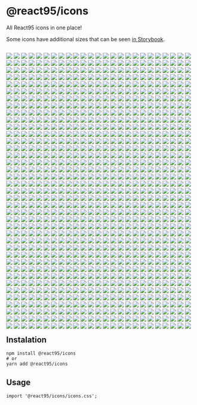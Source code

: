 # @react95/icons

All React95 icons in one place!

Some icons have additional sizes that can be seen [in Storybook](https://react95.github.io/React95/?path=/story/icon--all).

<p style="float: left;">
	<img src="src/icons/access_110.ico"/>
	<img src="src/icons/access_218.ico"/>
	<img src="src/icons/access_219.ico"/>
	<img src="src/icons/access_220.ico"/>
	<img src="src/icons/access_221.ico"/>
	<img src="src/icons/access_222.ico"/>
	<img src="src/icons/access_223.ico"/>
	<img src="src/icons/access_224.ico"/>
	<img src="src/icons/access_225.ico"/>
	<img src="src/icons/access_226.ico"/>
	<img src="src/icons/access_227.ico"/>
	<img src="src/icons/access_228.ico"/>
	<img src="src/icons/access_229.ico"/>
	<img src="src/icons/access_230.ico"/>
	<img src="src/icons/accessibility.ico"/>
	<img src="src/icons/actmovie_303.ico"/>
	<img src="src/icons/addrbook.ico"/>
	<img src="src/icons/amovie_2.ico"/>
	<img src="src/icons/appwiz_1500.ico"/>
	<img src="src/icons/appwiz_1501.ico"/>
	<img src="src/icons/appwiz_1502.ico"/>
	<img src="src/icons/appwiz_1503.ico"/>
	<img src="src/icons/arrow_left.ico"/>
	<img src="src/icons/arrow_right.ico"/>
	<img src="src/icons/attach.ico"/>
	<img src="src/icons/awfext32_6049.ico"/>
	<img src="src/icons/awfext32_6050.ico"/>
	<img src="src/icons/awfext32_6051.ico"/>
	<img src="src/icons/awfext32_6052.ico"/>
	<img src="src/icons/awfext32_6053.ico"/>
	<img src="src/icons/awfxcg32_1301.ico"/>
	<img src="src/icons/awfxcg32_1302.ico"/>
	<img src="src/icons/awfxcg32_1303.ico"/>
	<img src="src/icons/awfxcg32_1304.ico"/>
	<img src="src/icons/awfxcg32_1305.ico"/>
	<img src="src/icons/awfxex32_109.ico"/>
	<img src="src/icons/awfxex32_113.ico"/>
	<img src="src/icons/awfxex32_114.ico"/>
	<img src="src/icons/awfxex32_115.ico"/>
	<img src="src/icons/awfxex32_116.ico"/>
	<img src="src/icons/awfxex32_117.ico"/>
	<img src="src/icons/awfxex32_118.ico"/>
	<img src="src/icons/awfxex32_119.ico"/>
	<img src="src/icons/awfxex32_120.ico"/>
	<img src="src/icons/awfxex32_121.ico"/>
	<img src="src/icons/awfxex32_awfxex.ico"/>
	<img src="src/icons/awfxex32_info.ico"/>
	<img src="src/icons/awschd32_400.ico"/>
	<img src="src/icons/awschd32_401.ico"/>
	<img src="src/icons/awschd32_402.ico"/>
	<img src="src/icons/awsnto32_49.ico"/>
	<img src="src/icons/awsnto32_50.ico"/>
	<img src="src/icons/back.ico"/>
	<img src="src/icons/bat_exec_2.ico"/>
	<img src="src/icons/bat_exec.ico"/>
	<img src="src/icons/bat_wait.ico"/>
	<img src="src/icons/bat.ico"/>
	<img src="src/icons/bill_add.ico"/>
	<img src="src/icons/binoc.ico"/>
	<img src="src/icons/blank_screen_100.ico"/>
	<img src="src/icons/bold.ico"/>
	<img src="src/icons/bookmark.ico"/>
	<img src="src/icons/brush.ico"/>
	<img src="src/icons/bulb.ico"/>
	<img src="src/icons/cachevu_100.ico"/>
	<img src="src/icons/calc_sc.ico"/>
	<img src="src/icons/calculator.ico"/>
	<img src="src/icons/camera.ico"/>
	<img src="src/icons/ccapi_104.ico"/>
	<img src="src/icons/ccapi_105.ico"/>
	<img src="src/icons/ccapi_106.ico"/>
	<img src="src/icons/cd_exe.ico"/>
	<img src="src/icons/cd_music.ico"/>
	<img src="src/icons/cd_search.ico"/>
	<img src="src/icons/cdplayer_107.ico"/>
	<img src="src/icons/cdplayer_110.ico"/>
	<img src="src/icons/cdplayer_114.ico"/>
	<img src="src/icons/centre.ico"/>
	<img src="src/icons/charmap_1.ico"/>
	<img src="src/icons/chatshow_3000.ico"/>
	<img src="src/icons/circle.ico"/>
	<img src="src/icons/close.ico"/>
	<img src="src/icons/columns.ico"/>
	<img src="src/icons/comctl32_150.ico"/>
	<img src="src/icons/comdlg32_528.ico"/>
	<img src="src/icons/comdlg32_529.ico"/>
	<img src="src/icons/comdlg32_530.ico"/>
	<img src="src/icons/comdlg32_531.ico"/>
	<img src="src/icons/comdlg32_532.ico"/>
	<img src="src/icons/comdlg32_533.ico"/>
	<img src="src/icons/comdlg32_534.ico"/>
	<img src="src/icons/comdlg32_535.ico"/>
	<img src="src/icons/comdlg32_536.ico"/>
	<img src="src/icons/comdlg32_537.ico"/>
	<img src="src/icons/comdlg32_538.ico"/>
	<img src="src/icons/comdlg32_539.ico"/>
	<img src="src/icons/computer_2.ico"/>
	<img src="src/icons/computer_3.ico"/>
	<img src="src/icons/computer_4.ico"/>
	<img src="src/icons/computer_5.ico"/>
	<img src="src/icons/computer_find.ico"/>
	<img src="src/icons/computer.ico"/>
	<img src="src/icons/confcp_102.ico"/>
	<img src="src/icons/confcp_107.ico"/>
	<img src="src/icons/confcp_108.ico"/>
	<img src="src/icons/confcp_109.ico"/>
	<img src="src/icons/confcp_116.ico"/>
	<img src="src/icons/confcp_118.ico"/>
	<img src="src/icons/confcp_120.ico"/>
	<img src="src/icons/confcp_1100.ico"/>
	<img src="src/icons/conflnk_102.ico"/>
	<img src="src/icons/conflnk_103.ico"/>
	<img src="src/icons/controls_3000.ico"/>
	<img src="src/icons/copy.ico"/>
	<img src="src/icons/coreui_3000.ico"/>
	<img src="src/icons/curves_and_colors_100.ico"/>
	<img src="src/icons/cut.ico"/>
	<img src="src/icons/d3_flower_box_100.ico"/>
	<img src="src/icons/d3_flying_objects_id_app.ico"/>
	<img src="src/icons/d3_maze_100.ico"/>
	<img src="src/icons/d3_pipes_id_app.ico"/>
	<img src="src/icons/d3_text_100.ico"/>
	<img src="src/icons/data16.ico"/>
	<img src="src/icons/date.ico"/>
	<img src="src/icons/defrag_1.ico"/>
	<img src="src/icons/defrag_2.ico"/>
	<img src="src/icons/defrag_3.ico"/>
	<img src="src/icons/defrag_4.ico"/>
	<img src="src/icons/defrag_5.ico"/>
	<img src="src/icons/defrag_6.ico"/>
	<img src="src/icons/defrag_7.ico"/>
	<img src="src/icons/defrag_8.ico"/>
	<img src="src/icons/defrag_9.ico"/>
	<img src="src/icons/defrag.ico"/>
	<img src="src/icons/delete.ico"/>
	<img src="src/icons/desk_100.ico"/>
	<img src="src/icons/desktop.ico"/>
	<img src="src/icons/detlicon.ico"/>
	<img src="src/icons/dial.ico"/>
	<img src="src/icons/dialer_1.ico"/>
	<img src="src/icons/dialer_2.ico"/>
	<img src="src/icons/dialmon_200.ico"/>
	<img src="src/icons/directcc_1001.ico"/>
	<img src="src/icons/directcc_1002.ico"/>
	<img src="src/icons/directcc_1003.ico"/>
	<img src="src/icons/directcc_1004.ico"/>
	<img src="src/icons/directcc_1005.ico"/>
	<img src="src/icons/directcc_directcc.ico"/>
	<img src="src/icons/diskcopy_1.ico"/>
	<img src="src/icons/doc_gris.ico"/>
	<img src="src/icons/doc.ico"/>
	<img src="src/icons/download.ico"/>
	<img src="src/icons/dpmodemx_701.ico"/>
	<img src="src/icons/drvspace_1.ico"/>
	<img src="src/icons/drvspace_2.ico"/>
	<img src="src/icons/drvspace_3.ico"/>
	<img src="src/icons/drvspace_4.ico"/>
	<img src="src/icons/drvspace_5.ico"/>
	<img src="src/icons/drvspace_6.ico"/>
	<img src="src/icons/drvspace_7.ico"/>
	<img src="src/icons/drvspace_8.ico"/>
	<img src="src/icons/earth.ico"/>
	<img src="src/icons/explore.ico"/>
	<img src="src/icons/explorer_100.ico"/>
	<img src="src/icons/explorer_101.ico"/>
	<img src="src/icons/explorer_102.ico"/>
	<img src="src/icons/explorer_103.ico"/>
	<img src="src/icons/explorer_104.ico"/>
	<img src="src/icons/explorer_105.ico"/>
	<img src="src/icons/explorer_107.ico"/>
	<img src="src/icons/explorer_108.ico"/>
	<img src="src/icons/expostrt_128.ico"/>
	<img src="src/icons/fave.ico"/>
	<img src="src/icons/fax_warning.ico"/>
	<img src="src/icons/fax.ico"/>
	<img src="src/icons/faxcover_2.ico"/>
	<img src="src/icons/faxcover_3.ico"/>
	<img src="src/icons/faxcover_108.ico"/>
	<img src="src/icons/faxcover_140.ico"/>
	<img src="src/icons/file_corrupted.ico"/>
	<img src="src/icons/file_delete.ico"/>
	<img src="src/icons/file_find.ico"/>
	<img src="src/icons/file_find2.ico"/>
	<img src="src/icons/file_find3.ico"/>
	<img src="src/icons/file_font_2.ico"/>
	<img src="src/icons/file_font.ico"/>
	<img src="src/icons/file_icons.ico"/>
	<img src="src/icons/file_pen.ico"/>
	<img src="src/icons/file_pencil.ico"/>
	<img src="src/icons/file_pick.ico"/>
	<img src="src/icons/file_pin.ico"/>
	<img src="src/icons/file_settings.ico"/>
	<img src="src/icons/file_text_settings.ico"/>
	<img src="src/icons/file_text.ico"/>
	<img src="src/icons/file_transfer.ico"/>
	<img src="src/icons/files.ico"/>
	<img src="src/icons/filexfer_128.ico"/>
	<img src="src/icons/filexfer_129.ico"/>
	<img src="src/icons/filexfer_130.ico"/>
	<img src="src/icons/find_arr.ico"/>
	<img src="src/icons/find_dc2.ico"/>
	<img src="src/icons/find_doc.ico"/>
	<img src="src/icons/flying_through_space_100.ico"/>
	<img src="src/icons/flying_windows_100.ico"/>
	<img src="src/icons/fm20enu_5.ico"/>
	<img src="src/icons/folder_exe.ico"/>
	<img src="src/icons/folder_exe2.ico"/>
	<img src="src/icons/folder_file.ico"/>
	<img src="src/icons/folder_font.ico"/>
	<img src="src/icons/folder_open.ico"/>
	<img src="src/icons/folder_print.ico"/>
	<img src="src/icons/folder_rename.ico"/>
	<img src="src/icons/folder_settings_2.ico"/>
	<img src="src/icons/folder_settings.ico"/>
	<img src="src/icons/folder_shared.ico"/>
	<img src="src/icons/folder.ico"/>
	<img src="src/icons/font_big.ico"/>
	<img src="src/icons/font_sml.ico"/>
	<img src="src/icons/font_wid.ico"/>
	<img src="src/icons/font.ico"/>
	<img src="src/icons/font2.ico"/>
	<img src="src/icons/fontext_1.ico"/>
	<img src="src/icons/fontext_2.ico"/>
	<img src="src/icons/fontext_3.ico"/>
	<img src="src/icons/fontext_4.ico"/>
	<img src="src/icons/fontview_110.ico"/>
	<img src="src/icons/fontview_111.ico"/>
	<img src="src/icons/forbidden.ico"/>
	<img src="src/icons/format16.ico"/>
	<img src="src/icons/freecell_1.ico"/>
	<img src="src/icons/fte_128.ico"/>
	<img src="src/icons/fullscrn.ico"/>
	<img src="src/icons/gcdef_100.ico"/>
	<img src="src/icons/gcdef_101.ico"/>
	<img src="src/icons/gcdef_102.ico"/>
	<img src="src/icons/gcdef_103.ico"/>
	<img src="src/icons/gcdef_104.ico"/>
	<img src="src/icons/gcdef_105.ico"/>
	<img src="src/icons/gcdef_106.ico"/>
	<img src="src/icons/gcdef_107.ico"/>
	<img src="src/icons/gcdef_108.ico"/>
	<img src="src/icons/gcdef_109.ico"/>
	<img src="src/icons/gcdef_110.ico"/>
	<img src="src/icons/gcdef_111.ico"/>
	<img src="src/icons/gcdef_112.ico"/>
	<img src="src/icons/gcdef_113.ico"/>
	<img src="src/icons/gcdef_114.ico"/>
	<img src="src/icons/gcdef_115.ico"/>
	<img src="src/icons/gcdef_116.ico"/>
	<img src="src/icons/gcdef_117.ico"/>
	<img src="src/icons/gcdef_122.ico"/>
	<img src="src/icons/gcdef_124.ico"/>
	<img src="src/icons/gcdef_10001.ico"/>
	<img src="src/icons/gcdef_10002.ico"/>
	<img src="src/icons/gcdef_10003.ico"/>
	<img src="src/icons/gcdef_10004.ico"/>
	<img src="src/icons/gcdef_10005.ico"/>
	<img src="src/icons/gcdef_10006.ico"/>
	<img src="src/icons/gcdef_10007.ico"/>
	<img src="src/icons/gcdef_10008.ico"/>
	<img src="src/icons/gcdef_10009.ico"/>
	<img src="src/icons/gcdef_10010.ico"/>
	<img src="src/icons/gcdef_10011.ico"/>
	<img src="src/icons/gcdef_10012.ico"/>
	<img src="src/icons/gcdef_10013.ico"/>
	<img src="src/icons/gcdef_10014.ico"/>
	<img src="src/icons/gcdef_10015.ico"/>
	<img src="src/icons/gcdef_10016.ico"/>
	<img src="src/icons/gcdef_10017.ico"/>
	<img src="src/icons/gcdef_10018.ico"/>
	<img src="src/icons/gcdef_10019.ico"/>
	<img src="src/icons/gcdef_10020.ico"/>
	<img src="src/icons/gcdef_10021.ico"/>
	<img src="src/icons/gcdef_10022.ico"/>
	<img src="src/icons/gcdef_10023.ico"/>
	<img src="src/icons/gcdef_10024.ico"/>
	<img src="src/icons/gcdef_10025.ico"/>
	<img src="src/icons/gcdef_10026.ico"/>
	<img src="src/icons/gcdef_10027.ico"/>
	<img src="src/icons/gcdef_10028.ico"/>
	<img src="src/icons/gcdef_10029.ico"/>
	<img src="src/icons/gcdef_10030.ico"/>
	<img src="src/icons/gcdef_10031.ico"/>
	<img src="src/icons/gcdef_10032.ico"/>
	<img src="src/icons/gcdef_10033.ico"/>
	<img src="src/icons/gcdef_10034.ico"/>
	<img src="src/icons/gcdef_10035.ico"/>
	<img src="src/icons/gcdef_10036.ico"/>
	<img src="src/icons/gcdef_10037.ico"/>
	<img src="src/icons/gcdef_10038.ico"/>
	<img src="src/icons/gcdef_10039.ico"/>
	<img src="src/icons/gcdef_10040.ico"/>
	<img src="src/icons/gcdef_10041.ico"/>
	<img src="src/icons/gcdef_10042.ico"/>
	<img src="src/icons/gcdef_10043.ico"/>
	<img src="src/icons/gcdef_10044.ico"/>
	<img src="src/icons/gcdef_10045.ico"/>
	<img src="src/icons/gcdef_10046.ico"/>
	<img src="src/icons/gcdef_10047.ico"/>
	<img src="src/icons/gcdef_10048.ico"/>
	<img src="src/icons/gcdef_10049.ico"/>
	<img src="src/icons/gcdef_10050.ico"/>
	<img src="src/icons/gcdef_10051.ico"/>
	<img src="src/icons/gcdef_10052.ico"/>
	<img src="src/icons/gcdef_10053.ico"/>
	<img src="src/icons/gcdef_10054.ico"/>
	<img src="src/icons/gcdef_10055.ico"/>
	<img src="src/icons/gcdef_10056.ico"/>
	<img src="src/icons/gcdef_10057.ico"/>
	<img src="src/icons/gcdef_10058.ico"/>
	<img src="src/icons/gcdef_10059.ico"/>
	<img src="src/icons/gcdef_10060.ico"/>
	<img src="src/icons/gcdef_10061.ico"/>
	<img src="src/icons/gcdef_10062.ico"/>
	<img src="src/icons/gcdef_10063.ico"/>
	<img src="src/icons/gcdef_10064.ico"/>
	<img src="src/icons/globe.ico"/>
	<img src="src/icons/grpconv_100.ico"/>
	<img src="src/icons/grpconv_101.ico"/>
	<img src="src/icons/hand.ico"/>
	<img src="src/icons/hardware_diag.ico"/>
	<img src="src/icons/help_book.ico"/>
	<img src="src/icons/help_ptr.ico"/>
	<img src="src/icons/help.ico"/>
	<img src="src/icons/html_page.ico"/>
	<img src="src/icons/icmui_1200.ico"/>
	<img src="src/icons/icmui_1201.ico"/>
	<img src="src/icons/icwdial_101.ico"/>
	<img src="src/icons/icwdial_102.ico"/>
	<img src="src/icons/ie.ico"/>
	<img src="src/icons/imgadmin_214.ico"/>
	<img src="src/icons/imgedit_10.ico"/>
	<img src="src/icons/imgedit_277.ico"/>
	<img src="src/icons/imgscan_10.ico"/>
	<img src="src/icons/imgthumb_10.ico"/>
	<img src="src/icons/inetcfg_2300.ico"/>
	<img src="src/icons/inetcfg_2301.ico"/>
	<img src="src/icons/inetcfg_2302.ico"/>
	<img src="src/icons/inetcfg_2303.ico"/>
	<img src="src/icons/inetcpl_1301.ico"/>
	<img src="src/icons/inetcpl_1302.ico"/>
	<img src="src/icons/inetcpl_1303.ico"/>
	<img src="src/icons/inetcpl_1304.ico"/>
	<img src="src/icons/inetcpl_1305.ico"/>
	<img src="src/icons/inetcpl_1306.ico"/>
	<img src="src/icons/inetcpl_1307.ico"/>
	<img src="src/icons/inetcpl_1308.ico"/>
	<img src="src/icons/inetcpl_1309.ico"/>
	<img src="src/icons/inetcpl_1310.ico"/>
	<img src="src/icons/inetcpl_1311.ico"/>
	<img src="src/icons/inetcpl_1312.ico"/>
	<img src="src/icons/inetcpl_1313.ico"/>
	<img src="src/icons/inetcpl_1314.ico"/>
	<img src="src/icons/inetcpl_1315.ico"/>
	<img src="src/icons/inetcpl_1317.ico"/>
	<img src="src/icons/inetcpl_1318.ico"/>
	<img src="src/icons/inetcpl_1319.ico"/>
	<img src="src/icons/inetcpl_1320.ico"/>
	<img src="src/icons/inetcpl_1321.ico"/>
	<img src="src/icons/inetcpl_4432.ico"/>
	<img src="src/icons/info_bubble.ico"/>
	<img src="src/icons/install.ico"/>
	<img src="src/icons/internat_151.ico"/>
	<img src="src/icons/intl_101.ico"/>
	<img src="src/icons/isign32_100.ico"/>
	<img src="src/icons/isign32_4001.ico"/>
	<img src="src/icons/isign32_ico_app.ico"/>
	<img src="src/icons/issue.ico"/>
	<img src="src/icons/isuninst_1000.ico"/>
	<img src="src/icons/italic.ico"/>
	<img src="src/icons/jdbgmgr_100.ico"/>
	<img src="src/icons/jgdwmie_101.ico"/>
	<img src="src/icons/job116.ico"/>
	<img src="src/icons/joy_102.ico"/>
	<img src="src/icons/joy_108.ico"/>
	<img src="src/icons/joy_110.ico"/>
	<img src="src/icons/justify.ico"/>
	<img src="src/icons/key.ico"/>
	<img src="src/icons/keyboard_mouse.ico"/>
	<img src="src/icons/keys.ico"/>
	<img src="src/icons/left.ico"/>
	<img src="src/icons/lights_99.ico"/>
	<img src="src/icons/lights_100.ico"/>
	<img src="src/icons/lights_101.ico"/>
	<img src="src/icons/lights_102.ico"/>
	<img src="src/icons/lights_103.ico"/>
	<img src="src/icons/listicon.ico"/>
	<img src="src/icons/loader_bat.ico"/>
	<img src="src/icons/lock.ico"/>
	<img src="src/icons/log_view.ico"/>
	<img src="src/icons/logo.ico"/>
	<img src="src/icons/lrg_icon.ico"/>
	<img src="src/icons/lst2icon.ico"/>
	<img src="src/icons/mail.ico"/>
	<img src="src/icons/mail2.ico"/>
	<img src="src/icons/mail3.ico"/>
	<img src="src/icons/mailnews_2.ico"/>
	<img src="src/icons/mailnews_3.ico"/>
	<img src="src/icons/mailnews_6.ico"/>
	<img src="src/icons/mailnews_7.ico"/>
	<img src="src/icons/mailnews_8.ico"/>
	<img src="src/icons/mailnews_9.ico"/>
	<img src="src/icons/mailnews_12.ico"/>
	<img src="src/icons/mailnews_13.ico"/>
	<img src="src/icons/mailnews_14.ico"/>
	<img src="src/icons/mailnews_15.ico"/>
	<img src="src/icons/mailnews_16.ico"/>
	<img src="src/icons/mailnews_17.ico"/>
	<img src="src/icons/mailnews_18.ico"/>
	<img src="src/icons/mailnews_19.ico"/>
	<img src="src/icons/mailnews_20.ico"/>
	<img src="src/icons/mailnews_21.ico"/>
	<img src="src/icons/mailnews_22.ico"/>
	<img src="src/icons/mailnews_23.ico"/>
	<img src="src/icons/main_100.ico"/>
	<img src="src/icons/main_103.ico"/>
	<img src="src/icons/main_104.ico"/>
	<img src="src/icons/main_105.ico"/>
	<img src="src/icons/main_106.ico"/>
	<img src="src/icons/main_107.ico"/>
	<img src="src/icons/main_200.ico"/>
	<img src="src/icons/main_300.ico"/>
	<img src="src/icons/main_400.ico"/>
	<img src="src/icons/main_500.ico"/>
	<img src="src/icons/main_600.ico"/>
	<img src="src/icons/mapi32_451.ico"/>
	<img src="src/icons/mapi32_501.ico"/>
	<img src="src/icons/mapi32_801.ico"/>
	<img src="src/icons/mapi32_icon_attach.ico"/>
	<img src="src/icons/mapisp32_100.ico"/>
	<img src="src/icons/mcdpkgtm_3000.ico"/>
	<img src="src/icons/mcm_401.ico"/>
	<img src="src/icons/mcm_502.ico"/>
	<img src="src/icons/mcm_3200.ico"/>
	<img src="src/icons/mcm_3201.ico"/>
	<img src="src/icons/mcm_3202.ico"/>
	<img src="src/icons/mcm_3203.ico"/>
	<img src="src/icons/mcm_earth.ico"/>
	<img src="src/icons/mcm_phone.ico"/>
	<img src="src/icons/mdisp32_1.ico"/>
	<img src="src/icons/media_audio.ico"/>
	<img src="src/icons/media_cd.ico"/>
	<img src="src/icons/media_video.ico"/>
	<img src="src/icons/memory.ico"/>
	<img src="src/icons/message.ico"/>
	<img src="src/icons/mic.ico"/>
	<img src="src/icons/microsoft_exchange.ico"/>
	<img src="src/icons/microsoft_network.ico"/>
	<img src="src/icons/mipac.ico"/>
	<img src="src/icons/mkcompat_900.ico"/>
	<img src="src/icons/mlcfg32_129.ico"/>
	<img src="src/icons/mmsys_90.ico"/>
	<img src="src/icons/mmsys_99.ico"/>
	<img src="src/icons/mmsys_100.ico"/>
	<img src="src/icons/mmsys_101.ico"/>
	<img src="src/icons/mmsys_102.ico"/>
	<img src="src/icons/mmsys_103.ico"/>
	<img src="src/icons/mmsys_104.ico"/>
	<img src="src/icons/mmsys_105.ico"/>
	<img src="src/icons/mmsys_106.ico"/>
	<img src="src/icons/mmsys_107.ico"/>
	<img src="src/icons/mmsys_108.ico"/>
	<img src="src/icons/mmsys_109.ico"/>
	<img src="src/icons/mmsys_110.ico"/>
	<img src="src/icons/mmsys_111.ico"/>
	<img src="src/icons/mmsys_112.ico"/>
	<img src="src/icons/mmsys_113.ico"/>
	<img src="src/icons/mmsys_114.ico"/>
	<img src="src/icons/mmsys_115.ico"/>
	<img src="src/icons/mmsys_116.ico"/>
	<img src="src/icons/mmsys_117.ico"/>
	<img src="src/icons/mmsys_118.ico"/>
	<img src="src/icons/mmsys_119.ico"/>
	<img src="src/icons/mmsys_120.ico"/>
	<img src="src/icons/mmsys_121.ico"/>
	<img src="src/icons/mmsys_122.ico"/>
	<img src="src/icons/mmsys_123.ico"/>
	<img src="src/icons/mmsys_124.ico"/>
	<img src="src/icons/moscudll_128.ico"/>
	<img src="src/icons/mplayer_1_10.ico"/>
	<img src="src/icons/mplayer_1_11.ico"/>
	<img src="src/icons/mplayer_1_12.ico"/>
	<img src="src/icons/mplayer_1_13.ico"/>
	<img src="src/icons/mplayer_1_14.ico"/>
	<img src="src/icons/mplayer_1_15.ico"/>
	<img src="src/icons/mplayer_1_16.ico"/>
	<img src="src/icons/mplayer_10.ico"/>
	<img src="src/icons/mplayer_11.ico"/>
	<img src="src/icons/mplayer_12.ico"/>
	<img src="src/icons/mplayer_13.ico"/>
	<img src="src/icons/mplayer_14.ico"/>
	<img src="src/icons/mplayer_15.ico"/>
	<img src="src/icons/mplayer_16.ico"/>
	<img src="src/icons/mprserv_68.ico"/>
	<img src="src/icons/mprserv_120.ico"/>
	<img src="src/icons/mprserv_121.ico"/>
	<img src="src/icons/ms_dos.ico"/>
	<img src="src/icons/msacm32_10.ico"/>
	<img src="src/icons/msawt_awt_icon.ico"/>
	<img src="src/icons/msfs32_1951.ico"/>
	<img src="src/icons/mshearts_1.ico"/>
	<img src="src/icons/mshtml_32528.ico"/>
	<img src="src/icons/mshtml_32529.ico"/>
	<img src="src/icons/mshtml_32534.ico"/>
	<img src="src/icons/mshtml_32535.ico"/>
	<img src="src/icons/mshtml_32536.ico"/>
	<img src="src/icons/mshtml_32537.ico"/>
	<img src="src/icons/mshtml_32538.ico"/>
	<img src="src/icons/mshtml_32539.ico"/>
	<img src="src/icons/mshtml_32540.ico"/>
	<img src="src/icons/mshtml_32541.ico"/>
	<img src="src/icons/mshtml_32542.ico"/>
	<img src="src/icons/mshtml_32543.ico"/>
	<img src="src/icons/mshtml_32544.ico"/>
	<img src="src/icons/mshtml_32545.ico"/>
	<img src="src/icons/mshtml_32546.ico"/>
	<img src="src/icons/mshtml_32547.ico"/>
	<img src="src/icons/mshtml_32548.ico"/>
	<img src="src/icons/mshtml_32549.ico"/>
	<img src="src/icons/mshtml_32550.ico"/>
	<img src="src/icons/mshtml_32551.ico"/>
	<img src="src/icons/mshtml_32552.ico"/>
	<img src="src/icons/mshtml_32553.ico"/>
	<img src="src/icons/msnp32_folder_icon.ico"/>
	<img src="src/icons/msnp32_server_icon.ico"/>
	<img src="src/icons/msnp32_wrkgrp_icon.ico"/>
	<img src="src/icons/msnsetup_1.ico"/>
	<img src="src/icons/msnsign_100.ico"/>
	<img src="src/icons/msnsign_4001.ico"/>
	<img src="src/icons/msnsign_ico_app.ico"/>
	<img src="src/icons/msnstart_1.ico"/>
	<img src="src/icons/msnstart_100.ico"/>
	<img src="src/icons/msnstart_110.ico"/>
	<img src="src/icons/msnstart_120.ico"/>
	<img src="src/icons/msnsvc_3000.ico"/>
	<img src="src/icons/mspaint.ico"/>
	<img src="src/icons/msrating_102.ico"/>
	<img src="src/icons/msrating_103.ico"/>
	<img src="src/icons/msrating_104.ico"/>
	<img src="src/icons/msrating_105.ico"/>
	<img src="src/icons/msrating_106.ico"/>
	<img src="src/icons/msrating_107.ico"/>
	<img src="src/icons/msrating_108.ico"/>
	<img src="src/icons/msrating_109.ico"/>
	<img src="src/icons/msvfw32_943.ico"/>
	<img src="src/icons/mute.ico"/>
	<img src="src/icons/mystify_your_mind_100.ico"/>
	<img src="src/icons/netwatch_101.ico"/>
	<img src="src/icons/network_2.ico"/>
	<img src="src/icons/network_3.ico"/>
	<img src="src/icons/network.ico"/>
	<img src="src/icons/new.ico"/>
	<img src="src/icons/new16.ico"/>
	<img src="src/icons/notepad_1.ico"/>
	<img src="src/icons/notepad_2.ico"/>
	<img src="src/icons/notepad.ico"/>
	<img src="src/icons/num_page.ico"/>
	<img src="src/icons/nwnp32_folder_icon.ico"/>
	<img src="src/icons/nwnp32_printer_icon.ico"/>
	<img src="src/icons/nwnp32_server_icon.ico"/>
	<img src="src/icons/nwnp32_wrkgrp_icon.ico"/>
	<img src="src/icons/oidis400_seqfileicon.ico"/>
	<img src="src/icons/oislb400_dc_scan_ico.ico"/>
	<img src="src/icons/oiui400_imgstamp.ico"/>
	<img src="src/icons/oiui400_textstamp.ico"/>
	<img src="src/icons/ole32_8.ico"/>
	<img src="src/icons/open.ico"/>
	<img src="src/icons/optional_3000.ico"/>
	<img src="src/icons/order_as.ico"/>
	<img src="src/icons/order_ds.ico"/>
	<img src="src/icons/packager_1.ico"/>
	<img src="src/icons/packager.ico"/>
	<img src="src/icons/para_bul.ico"/>
	<img src="src/icons/para_num.ico"/>
	<img src="src/icons/password_100.ico"/>
	<img src="src/icons/password_1000.ico"/>
	<img src="src/icons/password_1010.ico"/>
	<img src="src/icons/paste.ico"/>
	<img src="src/icons/pbrush_1.ico"/>
	<img src="src/icons/pen.ico"/>
	<img src="src/icons/person116.ico"/>
	<img src="src/icons/phone_2.ico"/>
	<img src="src/icons/phone.ico"/>
	<img src="src/icons/playd16.ico"/>
	<img src="src/icons/playp16.ico"/>
	<img src="src/icons/plugin_2.ico"/>
	<img src="src/icons/plugin.ico"/>
	<img src="src/icons/power_off.ico"/>
	<img src="src/icons/power_on.ico"/>
	<img src="src/icons/powercfg_205.ico"/>
	<img src="src/icons/powercfg_210.ico"/>
	<img src="src/icons/powercfg_211.ico"/>
	<img src="src/icons/print.ico"/>
	<img src="src/icons/print2.ico"/>
	<img src="src/icons/printer_calendar.ico"/>
	<img src="src/icons/printer_drive.ico"/>
	<img src="src/icons/printer_shared.ico"/>
	<img src="src/icons/printer.ico"/>
	<img src="src/icons/prodinv_myicon.ico"/>
	<img src="src/icons/progman_1.ico"/>
	<img src="src/icons/progman_2.ico"/>
	<img src="src/icons/progman_3.ico"/>
	<img src="src/icons/progman_4.ico"/>
	<img src="src/icons/progman_5.ico"/>
	<img src="src/icons/progman_6.ico"/>
	<img src="src/icons/progman_7.ico"/>
	<img src="src/icons/progman_8.ico"/>
	<img src="src/icons/progman_9.ico"/>
	<img src="src/icons/progman_10.ico"/>
	<img src="src/icons/progman_11.ico"/>
	<img src="src/icons/progman_12.ico"/>
	<img src="src/icons/progman_13.ico"/>
	<img src="src/icons/progman_14.ico"/>
	<img src="src/icons/progman_15.ico"/>
	<img src="src/icons/progman_16.ico"/>
	<img src="src/icons/progman_17.ico"/>
	<img src="src/icons/progman_18.ico"/>
	<img src="src/icons/progman_19.ico"/>
	<img src="src/icons/progman_20.ico"/>
	<img src="src/icons/progman_21.ico"/>
	<img src="src/icons/progman_22.ico"/>
	<img src="src/icons/progman_23.ico"/>
	<img src="src/icons/progman_24.ico"/>
	<img src="src/icons/progman_25.ico"/>
	<img src="src/icons/progman_26.ico"/>
	<img src="src/icons/progman_27.ico"/>
	<img src="src/icons/progman_28.ico"/>
	<img src="src/icons/progman_29.ico"/>
	<img src="src/icons/progman_30.ico"/>
	<img src="src/icons/progman_31.ico"/>
	<img src="src/icons/progman_32.ico"/>
	<img src="src/icons/progman_33.ico"/>
	<img src="src/icons/progman_34.ico"/>
	<img src="src/icons/progman_35.ico"/>
	<img src="src/icons/progman_36.ico"/>
	<img src="src/icons/progman_37.ico"/>
	<img src="src/icons/progman_38.ico"/>
	<img src="src/icons/progman_39.ico"/>
	<img src="src/icons/progman_40.ico"/>
	<img src="src/icons/progman_41.ico"/>
	<img src="src/icons/progman_42.ico"/>
	<img src="src/icons/progman_43.ico"/>
	<img src="src/icons/progman_44.ico"/>
	<img src="src/icons/progman_45.ico"/>
	<img src="src/icons/progman_46.ico"/>
	<img src="src/icons/props.ico"/>
	<img src="src/icons/pshbtn.ico"/>
	<img src="src/icons/qfecheck_111.ico"/>
	<img src="src/icons/quartz_100.ico"/>
	<img src="src/icons/quartz_101.ico"/>
	<img src="src/icons/quartz_102.ico"/>
	<img src="src/icons/quartz_103.ico"/>
	<img src="src/icons/quartz_200.ico"/>
	<img src="src/icons/quartz_201.ico"/>
	<img src="src/icons/quartz_202.ico"/>
	<img src="src/icons/quartz_203.ico"/>
	<img src="src/icons/quartz_300.ico"/>
	<img src="src/icons/quartz_301.ico"/>
	<img src="src/icons/question_bubble.ico"/>
	<img src="src/icons/quikview_1.ico"/>
	<img src="src/icons/quikview_2.ico"/>
	<img src="src/icons/quikview_3.ico"/>
	<img src="src/icons/quikview_4.ico"/>
	<img src="src/icons/raplayer_801.ico"/>
	<img src="src/icons/rasapi32_100.ico"/>
	<img src="src/icons/rasapi32_101.ico"/>
	<img src="src/icons/rasapi32_102.ico"/>
	<img src="src/icons/rasapi32_103.ico"/>
	<img src="src/icons/rasapi32_104.ico"/>
	<img src="src/icons/reader_cd_2.ico"/>
	<img src="src/icons/reader_cd.ico"/>
	<img src="src/icons/reader_closed.ico"/>
	<img src="src/icons/reader_disket_casset.ico"/>
	<img src="src/icons/reader_disket.ico"/>
	<img src="src/icons/reader_disket2.ico"/>
	<img src="src/icons/reader_eject.ico"/>
	<img src="src/icons/reader_noshared.ico"/>
	<img src="src/icons/reader_opened.ico"/>
	<img src="src/icons/reader_shared.ico"/>
	<img src="src/icons/recycle_empty.ico"/>
	<img src="src/icons/recycle_file.ico"/>
	<img src="src/icons/recycle_filefolder.ico"/>
	<img src="src/icons/recycle_folder.ico"/>
	<img src="src/icons/recycle_full.ico"/>
	<img src="src/icons/redo.ico"/>
	<img src="src/icons/refresh.ico"/>
	<img src="src/icons/regedit_100.ico"/>
	<img src="src/icons/regedit_101.ico"/>
	<img src="src/icons/regedit_102.ico"/>
	<img src="src/icons/regedit_201.ico"/>
	<img src="src/icons/regedit_202.ico"/>
	<img src="src/icons/regedit_203.ico"/>
	<img src="src/icons/regedit_204.ico"/>
	<img src="src/icons/regedit_205.ico"/>
	<img src="src/icons/regedit_206.ico"/>
	<img src="src/icons/regedit.ico"/>
	<img src="src/icons/regwiz_117.ico"/>
	<img src="src/icons/regwiz_122.ico"/>
	<img src="src/icons/regwiz_127.ico"/>
	<img src="src/icons/regwiz_129.ico"/>
	<img src="src/icons/right.ico"/>
	<img src="src/icons/rnaapp_100.ico"/>
	<img src="src/icons/rnaapp_101.ico"/>
	<img src="src/icons/rnaapp_102.ico"/>
	<img src="src/icons/rnaapp_110.ico"/>
	<img src="src/icons/rnaapp_111.ico"/>
	<img src="src/icons/rnaapp_112.ico"/>
	<img src="src/icons/rnaapp_113.ico"/>
	<img src="src/icons/rnaapp_114.ico"/>
	<img src="src/icons/rnanp_100.ico"/>
	<img src="src/icons/rnaui_100.ico"/>
	<img src="src/icons/rnaui_101.ico"/>
	<img src="src/icons/rnaui_102.ico"/>
	<img src="src/icons/rnaui_103.ico"/>
	<img src="src/icons/rnaui_104.ico"/>
	<img src="src/icons/rnaui_105.ico"/>
	<img src="src/icons/rnaui_106.ico"/>
	<img src="src/icons/rsrcmtr_100.ico"/>
	<img src="src/icons/rsrcmtr_121.ico"/>
	<img src="src/icons/rsrcmtr_122.ico"/>
	<img src="src/icons/rsrcmtr_123.ico"/>
	<img src="src/icons/rsrcmtr_124.ico"/>
	<img src="src/icons/rsrcmtr_125.ico"/>
	<img src="src/icons/rsrcmtr_126.ico"/>
	<img src="src/icons/rsrcmtr_127.ico"/>
	<img src="src/icons/rsrcmtr_128.ico"/>
	<img src="src/icons/rsrcmtr_129.ico"/>
	<img src="src/icons/rsrcmtr_130.ico"/>
	<img src="src/icons/rsrcmtr_131.ico"/>
	<img src="src/icons/rsrcmtr_132.ico"/>
	<img src="src/icons/rsrcmtr_133.ico"/>
	<img src="src/icons/rundll_1.ico"/>
	<img src="src/icons/runonce_106.ico"/>
	<img src="src/icons/save.ico"/>
	<img src="src/icons/scandskw_1.ico"/>
	<img src="src/icons/sccview_icon.ico"/>
	<img src="src/icons/scrolling_marquee_100.ico"/>
	<img src="src/icons/sendmail_2001.ico"/>
	<img src="src/icons/settings.ico"/>
	<img src="src/icons/setupslt_3000.ico"/>
	<img src="src/icons/shdocvw_256.ico"/>
	<img src="src/icons/shdocvw_257.ico"/>
	<img src="src/icons/shdocvw_258.ico"/>
	<img src="src/icons/shdocvw_259.ico"/>
	<img src="src/icons/shdocvw_260.ico"/>
	<img src="src/icons/shdocvw_261.ico"/>
	<img src="src/icons/shdocvw_262.ico"/>
	<img src="src/icons/shdocvw_272.ico"/>
	<img src="src/icons/shdocvw_273.ico"/>
	<img src="src/icons/shdocvw_274.ico"/>
	<img src="src/icons/shdocvw_275.ico"/>
	<img src="src/icons/shell32_1.ico"/>
	<img src="src/icons/shell32_2.ico"/>
	<img src="src/icons/shell32_3.ico"/>
	<img src="src/icons/shell32_4.ico"/>
	<img src="src/icons/shell32_5.ico"/>
	<img src="src/icons/shell32_6.ico"/>
	<img src="src/icons/shell32_7.ico"/>
	<img src="src/icons/shell32_8.ico"/>
	<img src="src/icons/shell32_9.ico"/>
	<img src="src/icons/shell32_10.ico"/>
	<img src="src/icons/shell32_11.ico"/>
	<img src="src/icons/shell32_12.ico"/>
	<img src="src/icons/shell32_13.ico"/>
	<img src="src/icons/shell32_14.ico"/>
	<img src="src/icons/shell32_15.ico"/>
	<img src="src/icons/shell32_16.ico"/>
	<img src="src/icons/shell32_17.ico"/>
	<img src="src/icons/shell32_18.ico"/>
	<img src="src/icons/shell32_19.ico"/>
	<img src="src/icons/shell32_20.ico"/>
	<img src="src/icons/shell32_21.ico"/>
	<img src="src/icons/shell32_22.ico"/>
	<img src="src/icons/shell32_23.ico"/>
	<img src="src/icons/shell32_24.ico"/>
	<img src="src/icons/shell32_25.ico"/>
	<img src="src/icons/shell32_26.ico"/>
	<img src="src/icons/shell32_27.ico"/>
	<img src="src/icons/shell32_28.ico"/>
	<img src="src/icons/shell32_29.ico"/>
	<img src="src/icons/shell32_30.ico"/>
	<img src="src/icons/shell32_31.ico"/>
	<img src="src/icons/shell32_32.ico"/>
	<img src="src/icons/shell32_33.ico"/>
	<img src="src/icons/shell32_34.ico"/>
	<img src="src/icons/shell32_35.ico"/>
	<img src="src/icons/shell32_36.ico"/>
	<img src="src/icons/shell32_37.ico"/>
	<img src="src/icons/shell32_38.ico"/>
	<img src="src/icons/shell32_39.ico"/>
	<img src="src/icons/shell32_40.ico"/>
	<img src="src/icons/shell32_41.ico"/>
	<img src="src/icons/shell32_42.ico"/>
	<img src="src/icons/shell32_133.ico"/>
	<img src="src/icons/shell32_134.ico"/>
	<img src="src/icons/shell32_135.ico"/>
	<img src="src/icons/shell32_136.ico"/>
	<img src="src/icons/shell32_137.ico"/>
	<img src="src/icons/shell32_138.ico"/>
	<img src="src/icons/shell32_139.ico"/>
	<img src="src/icons/shell32_140.ico"/>
	<img src="src/icons/shell32_141.ico"/>
	<img src="src/icons/shell32_142.ico"/>
	<img src="src/icons/shell32_143.ico"/>
	<img src="src/icons/shell32_144.ico"/>
	<img src="src/icons/shell32_145.ico"/>
	<img src="src/icons/shell32_146.ico"/>
	<img src="src/icons/shell32_147.ico"/>
	<img src="src/icons/shell32_148.ico"/>
	<img src="src/icons/shell32_151.ico"/>
	<img src="src/icons/shell32_152.ico"/>
	<img src="src/icons/shell32_153.ico"/>
	<img src="src/icons/shell32_154.ico"/>
	<img src="src/icons/shell32_155.ico"/>
	<img src="src/icons/shell32_156.ico"/>
	<img src="src/icons/shell32_160.ico"/>
	<img src="src/icons/shell32_161.ico"/>
	<img src="src/icons/shell32_165.ico"/>
	<img src="src/icons/shell32_166.ico"/>
	<img src="src/icons/shell32_167.ico"/>
	<img src="src/icons/shell32_168.ico"/>
	<img src="src/icons/shell32_169.ico"/>
	<img src="src/icons/shell32_170.ico"/>
	<img src="src/icons/shortcut.ico"/>
	<img src="src/icons/shortcut2.ico"/>
	<img src="src/icons/shscrap_100.ico"/>
	<img src="src/icons/signup.ico"/>
	<img src="src/icons/smmscrpt_100.ico"/>
	<img src="src/icons/sndrec32_10.ico"/>
	<img src="src/icons/sndrec32_15.ico"/>
	<img src="src/icons/sndrec32_16.ico"/>
	<img src="src/icons/sndvol32_300.ico"/>
	<img src="src/icons/sndvol32_301.ico"/>
	<img src="src/icons/sndvol32_302.ico"/>
	<img src="src/icons/sndvol32_303.ico"/>
	<img src="src/icons/sndvol32_304.ico"/>
	<img src="src/icons/sol_1.ico"/>
	<img src="src/icons/spellchk.ico"/>
	<img src="src/icons/star.ico"/>
	<img src="src/icons/svrworld.ico"/>
	<img src="src/icons/swinst5_3000.ico"/>
	<img src="src/icons/syncui_120.ico"/>
	<img src="src/icons/syncui_121.ico"/>
	<img src="src/icons/syncui_122.ico"/>
	<img src="src/icons/syncui_123.ico"/>
	<img src="src/icons/syncui_124.ico"/>
	<img src="src/icons/syncui_125.ico"/>
	<img src="src/icons/syncui_126.ico"/>
	<img src="src/icons/syncui_127.ico"/>
	<img src="src/icons/syncui_128.ico"/>
	<img src="src/icons/syncui_129.ico"/>
	<img src="src/icons/syncui_130.ico"/>
	<img src="src/icons/syncui_131.ico"/>
	<img src="src/icons/syncui_132.ico"/>
	<img src="src/icons/syncui_135.ico"/>
	<img src="src/icons/sys_package.ico"/>
	<img src="src/icons/sysedit_1.ico"/>
	<img src="src/icons/sysedit_2.ico"/>
	<img src="src/icons/sysmon_1000.ico"/>
	<img src="src/icons/systray_200.ico"/>
	<img src="src/icons/systray_210.ico"/>
	<img src="src/icons/systray_220.ico"/>
	<img src="src/icons/systray_221.ico"/>
	<img src="src/icons/systray_300.ico"/>
	<img src="src/icons/systray_301.ico"/>
	<img src="src/icons/systray_302.ico"/>
	<img src="src/icons/systray_303.ico"/>
	<img src="src/icons/systray_304.ico"/>
	<img src="src/icons/systray_305.ico"/>
	<img src="src/icons/systray_306.ico"/>
	<img src="src/icons/taskman_100.ico"/>
	<img src="src/icons/textchat_2.ico"/>
	<img src="src/icons/textchat.ico"/>
	<img src="src/icons/tick.ico"/>
	<img src="src/icons/time.ico"/>
	<img src="src/icons/timedate_200.ico"/>
	<img src="src/icons/timedate.ico"/>
	<img src="src/icons/timer_font.ico"/>
	<img src="src/icons/toupper.ico"/>
	<img src="src/icons/tour_1.ico"/>
	<img src="src/icons/tree.ico"/>
	<img src="src/icons/tssoft32_10.ico"/>
	<img src="src/icons/twunk_32_twunk_icon.ico"/>
	<img src="src/icons/ulclient_1002.ico"/>
	<img src="src/icons/ulclient_1235.ico"/>
	<img src="src/icons/underlne.ico"/>
	<img src="src/icons/undo.ico"/>
	<img src="src/icons/uninst_1000.ico"/>
	<img src="src/icons/uninstall.ico"/>
	<img src="src/icons/unmute.ico"/>
	<img src="src/icons/url_1_102.ico"/>
	<img src="src/icons/url_1_103.ico"/>
	<img src="src/icons/url_1_104.ico"/>
	<img src="src/icons/url_1_105.ico"/>
	<img src="src/icons/url_102.ico"/>
	<img src="src/icons/url_103.ico"/>
	<img src="src/icons/url_104.ico"/>
	<img src="src/icons/url_105.ico"/>
	<img src="src/icons/user_1.ico"/>
	<img src="src/icons/user_2.ico"/>
	<img src="src/icons/user_3.ico"/>
	<img src="src/icons/user_4.ico"/>
	<img src="src/icons/user_5.ico"/>
	<img src="src/icons/user_6.ico"/>
	<img src="src/icons/user_7.ico"/>
	<img src="src/icons/user.ico"/>
	<img src="src/icons/voxplay_3000.ico"/>
	<img src="src/icons/vvexe32_1.ico"/>
	<img src="src/icons/wab32_1010.ico"/>
	<img src="src/icons/wab32_1011.ico"/>
	<img src="src/icons/wab32_1012.ico"/>
	<img src="src/icons/wab32_1013.ico"/>
	<img src="src/icons/wab32_1014.ico"/>
	<img src="src/icons/wab32_1015.ico"/>
	<img src="src/icons/wab32_1016.ico"/>
	<img src="src/icons/wab32_1017.ico"/>
	<img src="src/icons/wab32_1018.ico"/>
	<img src="src/icons/wab32_1019.ico"/>
	<img src="src/icons/wab32_1020.ico"/>
	<img src="src/icons/wangimg_128.ico"/>
	<img src="src/icons/wangimg_129.ico"/>
	<img src="src/icons/wangimg_130.ico"/>
	<img src="src/icons/warning.ico"/>
	<img src="src/icons/web_link.ico"/>
	<img src="src/icons/web_open.ico"/>
	<img src="src/icons/web_txfr.ico"/>
	<img src="src/icons/websrch.ico"/>
	<img src="src/icons/wgpocpl_128.ico"/>
	<img src="src/icons/what.ico"/>
	<img src="src/icons/window_abc.ico"/>
	<img src="src/icons/window_accessibility.ico"/>
	<img src="src/icons/window_graph.ico"/>
	<img src="src/icons/windows_explorer.ico"/>
	<img src="src/icons/winfile_1.ico"/>
	<img src="src/icons/winfile_2.ico"/>
	<img src="src/icons/winfile_3.ico"/>
	<img src="src/icons/winfile_4.ico"/>
	<img src="src/icons/winhlp32_4000.ico"/>
	<img src="src/icons/winhlp32_4001.ico"/>
	<img src="src/icons/winhlp32_4002.ico"/>
	<img src="src/icons/wininet_32546.ico"/>
	<img src="src/icons/winmine_1.ico"/>
	<img src="src/icons/winpopup_1.ico"/>
	<img src="src/icons/winpopup_2.ico"/>
	<img src="src/icons/winpopup_3.ico"/>
	<img src="src/icons/wintrust_103.ico"/>
	<img src="src/icons/wmsui32_1000.ico"/>
	<img src="src/icons/wmsui32_1001.ico"/>
	<img src="src/icons/wmsui32_1306.ico"/>
	<img src="src/icons/wmsui32_2219.ico"/>
	<img src="src/icons/wmsui32_2220.ico"/>
	<img src="src/icons/wmsui32_2221.ico"/>
	<img src="src/icons/wmsui32_2223.ico"/>
	<img src="src/icons/wmsui32_2224.ico"/>
	<img src="src/icons/wmsui32_2225.ico"/>
	<img src="src/icons/wmsui32_2226.ico"/>
	<img src="src/icons/wmsui32_3911.ico"/>
	<img src="src/icons/wmsui32_3912.ico"/>
	<img src="src/icons/wmsui32_3919.ico"/>
	<img src="src/icons/wmsui32_3920.ico"/>
	<img src="src/icons/wmsui32_3924.ico"/>
	<img src="src/icons/wmsui32_3926.ico"/>
	<img src="src/icons/wmsui32_3929.ico"/>
	<img src="src/icons/wmsui32_3934.ico"/>
	<img src="src/icons/wmsui32_3935.ico"/>
	<img src="src/icons/wmsui32_3936.ico"/>
	<img src="src/icons/wmsui32_3938.ico"/>
	<img src="src/icons/wmsui32_5084.ico"/>
	<img src="src/icons/wmsui32_5085.ico"/>
	<img src="src/icons/wmsui32_5086.ico"/>
	<img src="src/icons/wmsui32_5087.ico"/>
	<img src="src/icons/wmsui32_5900.ico"/>
	<img src="src/icons/wmsui32_5901.ico"/>
	<img src="src/icons/wordpad.ico"/>
	<img src="src/icons/write_1.ico"/>
</p>

## Instalation

```shell
npm install @react95/icons
# or
yarn add @react95/icons
```

## Usage

```
import '@react95/icons/icons.css';
```
